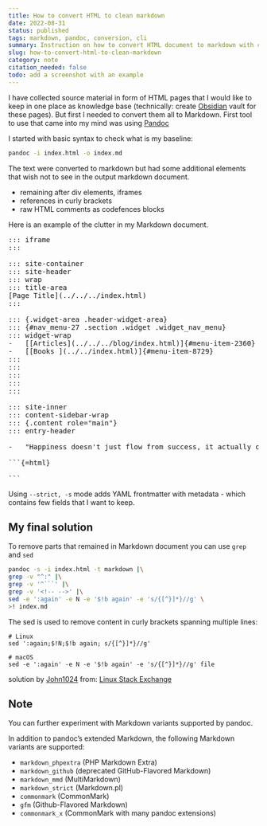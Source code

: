 ```yaml
---
title: How to convert HTML to clean markdown
date: 2022-08-31
status: published
tags: markdown, pandoc, conversion, cli
summary: Instruction on how to convert HTML document to markdown with cleaning the output from the clutter
slug: how-to-convert-html-to-clean-markdown
category: note
citation_needed: false
todo: add a screenshot with an example
---
```


I have collected source material in form of HTML pages that I would like to keep in one place as knowledge base (technically: create [Obsidian](https://obsidian.md/) vault for these pages). But first I needed to convert them all to Markdown. First tool to use that came into my mind was using [Pandoc](https://pandoc.org/)

I started with basic syntax to check what is my baseline:

```sh
pandoc -i index.html -o index.md
```

The text were converted to markdown but had some additional elements that wish not to see in the output markdown document. 
- remaining after div elements, iframes
- references in curly brackets
- raw HTML comments as codefences blocks

Here is an example of the clutter in my Markdown document.

<pre>
::: iframe
:::

::: site-container
::: site-header
::: wrap
::: title-area
[Page Title](../../../index.html)
:::

::: {.widget-area .header-widget-area}
::: {#nav_menu-27 .section .widget .widget_nav_menu}
::: widget-wrap
-   [[Articles](../../../blog/index.html)]{#menu-item-2360}
-   [[Books ](../../index.html)]{#menu-item-8729}
:::
:::
:::
:::
:::

::: site-inner
::: content-sidebar-wrap
::: {.content role="main"}
::: entry-header

-   "Happiness doesn't just flow from success, it actually causes it".

```{=html}
<!-- -->
```
</pre>

Using `--strict, -s` mode adds YAML frontmatter with metadata - which contains few fields that I want to keep.

## My final solution
To remove parts that remained in Markdown document you can use `grep` and `sed`

```sh
pandoc -s -i index.html -t markdown |\
grep -v "^:" |\
grep -v '^```' |\
grep -v '<!-- -->' |\
sed -e ':again' -e N -e '$!b again' -e 's/{[^}]*}//g' \
>! index.md
```


The sed is used to remove content in curly brackets spanning multiple lines:
```
# Linux
sed ':again;$!N;$!b again; s/{[^}]*}//g'

# macOS
sed -e ':again' -e N -e '$!b again' -e 's/{[^}]*}//g' file
```
solution by [John1024](https://unix.stackexchange.com/users/53604/john1024) from: [Linux Stack Exchange](https://unix.stackexchange.com/a/166878/359426)

## Note
You can further experiment with Markdown variants supported by pandoc.

In addition to pandoc’s extended Markdown, the following Markdown variants are supported:

-   `markdown_phpextra` (PHP Markdown Extra)
-   `markdown_github` (deprecated GitHub-Flavored Markdown)
-   `markdown_mmd` (MultiMarkdown)
-   `markdown_strict` (Markdown.pl)
-   `commonmark` (CommonMark)
-   `gfm` (Github-Flavored Markdown)
-   `commonmark_x` (CommonMark with many pandoc extensions)
